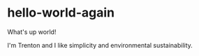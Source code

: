 # hello-world-again

What's up world!

I'm Trenton and I like simplicity and environmental sustainability.
